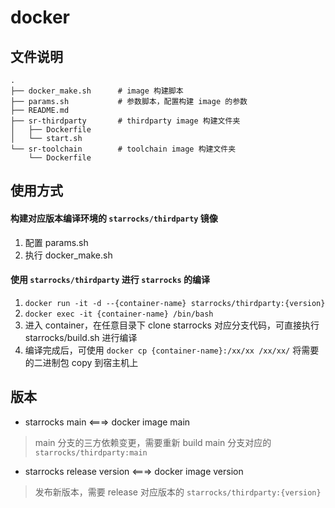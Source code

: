 # docker 

## 文件说明

```
.
├── docker_make.sh      # image 构建脚本
├── params.sh           # 参数脚本，配置构建 image 的参数
├── README.md
├── sr-thirdparty       # thirdparty image 构建文件夹
│   ├── Dockerfile
│   └── start.sh
└── sr-toolchain        # toolchain image 构建文件夹
    └── Dockerfile
```

## 使用方式

#### 构建对应版本编译环境的 `starrocks/thirdparty` 镜像

1. 配置 params.sh
2. 执行 docker_make.sh

#### 使用 `starrocks/thirdparty` 进行 `starrocks` 的编译

1. `docker run -it -d --{container-name} starrocks/thirdparty:{version}`
2. `docker exec -it {container-name} /bin/bash`
3. 进入 container，在任意目录下 clone starrocks 对应分支代码，可直接执行 starrocks/build.sh 进行编译
4. 编译完成后，可使用 `docker cp {container-name}:/xx/xx /xx/xx/` 将需要的二进制包 copy 到宿主机上

## 版本

- starrocks main <===> docker image main
> main 分支的三方依赖变更，需要重新 build main 分支对应的 `starrocks/thirdparty:main`
- starrocks release version <===> docker image version
> 发布新版本，需要 release 对应版本的 `starrocks/thirdparty:{version}`